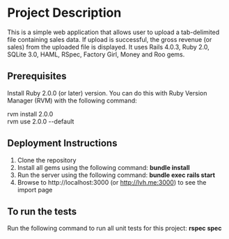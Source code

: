 # Project Description 
This is a simple web application that allows user to upload a tab-delimited file containing sales data. If upload is successful, the gross revenue (or sales) from the uploaded file is displayed. It uses Rails 4.0.3, Ruby 2.0, SQLite 3.0, HAML, RSpec, Factory Girl, Money and Roo gems. 

## Prerequisites
Install Ruby 2.0.0 (or later) version. You can do this with Ruby Version Manager (RVM) with the following command:

   rvm install 2.0.0  
   rvm use 2.0.0 --default

## Deployment Instructions
1. Clone the repository
1. Install all gems using the following command: **bundle install**
1. Run the server using the following command: **bundle exec rails start**
1. Browse to http://localhost:3000 (or http://lvh.me:3000) to see the import page

## To run the tests
Run the following command to run all unit tests for this project: **rspec spec**

